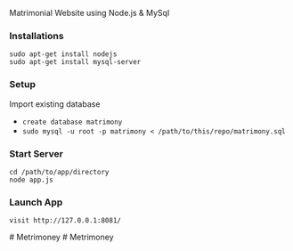 
Matrimonial Website using Node.js & MySql

### Installations
```
sudo apt-get install nodejs
sudo apt-get install mysql-server
```
### Setup

Import existing database
  - `create database matrimony` 
  - `sudo mysql -u root -p matrimony < /path/to/this/repo/matrimony.sql`
### Start Server
```
cd /path/to/app/directory
node app.js
```
### Launch App
```
visit http://127.0.0.1:8081/
```
#   M e t r i m o n e y  
 #   M e t r i m o n e y  
 